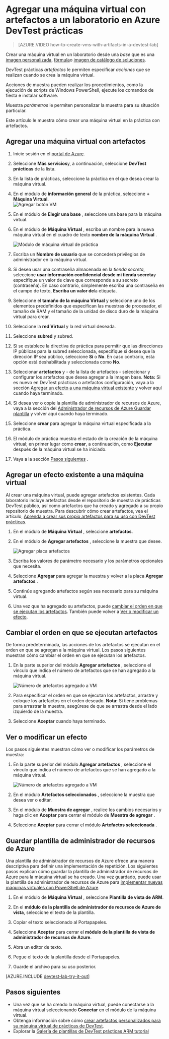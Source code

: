 <properties
    pageTitle="Agregar una máquina virtual con artefactos a un laboratorio de prácticas de Azure DevTest | Microsoft Azure"
    description="Obtenga información sobre cómo agregar una máquina virtual con artefactos en Azure DevTest prácticas"
    services="devtest-lab,virtual-machines"
    documentationCenter="na"
    authors="tomarcher"
    manager="douge"
    editor=""/>

<tags
    ms.service="devtest-lab"
    ms.workload="na"
    ms.tgt_pltfrm="na"
    ms.devlang="na"
    ms.topic="article"
    ms.date="08/30/2016"
    ms.author="tarcher"/>

# <a name="add-a-vm-with-artifacts-to-a-lab-in-azure-devtest-labs"></a>Agregar una máquina virtual con artefactos a un laboratorio en Azure DevTest prácticas

> [AZURE.VIDEO how-to-create-vms-with-artifacts-in-a-devtest-lab]

Crear una máquina virtual en un laboratorio desde una *base* que es una [imagen personalizada](./devtest-lab-create-template.md), [fórmula](./devtest-lab-manage-formulas.md)o [imagen de catálogo de soluciones](./devtest-lab-configure-marketplace-images.md).

DevTest prácticas *artefactos* le permiten especificar *acciones* que se realizan cuando se crea la máquina virtual. 

Acciones de muestra pueden realizar los procedimientos, como la ejecución de scripts de Windows PowerShell, ejecute los comandos de fiesta e instalar software. 

Muestra *parámetros* le permiten personalizar la muestra para su situación particular.

Este artículo le muestra cómo crear una máquina virtual en la práctica con artefactos.

## <a name="add-a-vm-with-artifacts"></a>Agregar una máquina virtual con artefactos

1. Inicie sesión en el [portal de Azure](http://go.microsoft.com/fwlink/p/?LinkID=525040).

1. Seleccione **Más servicios**y, a continuación, seleccione **DevTest prácticas** de la lista.

1. En la lista de prácticas, seleccione la práctica en el que desea crear la máquina virtual.  

1. En el módulo de **información general** de la práctica, seleccione **+ Máquina Virtual**.  
    ![Agregar botón VM](./media/devtest-lab-add-vm-with-artifacts/devtestlab-home-blade-add-vm.png)

1. En el módulo de **Elegir una base** , seleccione una base para la máquina virtual.

1. En el módulo de **Máquina Virtual** , escriba un nombre para la nueva máquina virtual en el cuadro de texto **nombre de la máquina Virtual** .

    ![Módulo de máquina virtual de práctica](./media/devtest-lab-add-vm-with-artifacts/devtestlab-lab-vm-blade.png)

1. Escriba un **Nombre de usuario** que se concederá privilegios de administrador en la máquina virtual.  

1. Si desea usar una contraseña almacenada en la *tienda secreta*, seleccione **usar información confidencial desde mi tienda secreta**y especifique un valor de clave que corresponde a su secreto (contraseña). En caso contrario, simplemente escriba una contraseña en el campo de texto, **Escriba un valor de**la etiqueta.
 
1. Seleccione el **tamaño de la máquina Virtual** y seleccione uno de los elementos predefinidos que especifican las muestras de procesador, el tamaño de RAM y el tamaño de la unidad de disco duro de la máquina virtual para crear.

1. Seleccione la **red Virtual** y la red virtual deseada.

1. Seleccione **subred** y subred.

1. Si se establece la directiva de práctica para permitir que las direcciones IP públicas para la subred seleccionada, especifique si desea que la dirección IP sea público, seleccione **Sí** o **No**. En caso contrario, esta opción está deshabilitada y seleccionada como **No**. 

1. Seleccionar **artefactos** y - de la lista de artefactos - seleccionar y configurar los artefactos que desea agregar a la imagen base. 
**Nota:** Si es nuevo en DevTest prácticas o artefactos configuración, vaya a la sección [Agregar un efecto a una máquina virtual existente](#add-an-existing-artifact-to-a-vm) y volver aquí cuando haya terminado.

1. Si desea ver o copie la plantilla de administrador de recursos de Azure, vaya a la sección del [Administrador de recursos de Azure Guardar plantilla](#save-arm-template) y volver aquí cuando haya terminado.

1. Seleccione **crear** para agregar la máquina virtual especificada a la práctica.

1. El módulo de práctica muestra el estado de la creación de la máquina virtual; en primer lugar como **crear**, a continuación, como **Ejecutar** después de la máquina virtual se ha iniciado.

1. Vaya a la sección [Pasos siguientes](#next-steps) . 

## <a name="add-an-existing-artifact-to-a-vm"></a>Agregar un efecto existente a una máquina virtual

Al crear una máquina virtual, puede agregar artefactos existentes. Cada laboratorio incluye artefactos desde el repositorio de muestra de prácticas DevTest público, así como artefactos que ha creado y agregado a su propio repositorio de muestra.
Para descubrir cómo crear artefactos, vea el artículo, [Aprenda a crear sus propio artefactos para su uso con DevTest prácticas](devtest-lab-artifact-author.md).

1. En el módulo de **Máquina Virtual** , seleccione **artefactos**. 

1. En el módulo de **Agregar artefactos** , seleccione la muestra que desee.  

    ![Agregar placa artefactos](./media/devtest-lab-add-vm-with-artifacts/devtestlab-add-artifact-blade.png)

1. Escriba los valores de parámetro necesario y los parámetros opcionales que necesita.  

1. Seleccione **Agregar** para agregar la muestra y volver a la placa **Agregar artefactos** .

1. Continúe agregando artefactos según sea necesario para su máquina virtual.

1. Una vez que ha agregado su artefactos, puede [cambiar el orden en que se ejecutan los artefactos](#change-the-order-in-which-artifacts-are-run). También puede volver a [Ver o modificar un efecto](#view-or-modify-an-artifact).

## <a name="change-the-order-in-which-artifacts-are-run"></a>Cambiar el orden en que se ejecutan artefactos

De forma predeterminada, las acciones de los artefactos se ejecutan en el orden en que se agregan a la máquina virtual. Los pasos siguientes muestran cómo cambiar el orden en que se ejecutan los artefactos.

1. En la parte superior del módulo **Agregar artefactos** , seleccione el vínculo que indica el número de artefactos que se han agregado a la máquina virtual.

    ![Número de artefactos agregado a VM](./media/devtest-lab-add-vm-with-artifacts/devtestlab-add-artifacts-blade-selected-artifacts.png)

1. Para especificar el orden en que se ejecutan los artefactos, arrastre y coloque los artefactos en el orden deseado. **Nota:** Si tiene problemas para arrastrar la muestra, asegúrese de que se arrastra desde el lado izquierdo de la muestra. 

1. Seleccione **Aceptar** cuando haya terminado.  

## <a name="view-or-modify-an-artifact"></a>Ver o modificar un efecto

Los pasos siguientes muestran cómo ver o modificar los parámetros de muestra:

1. En la parte superior del módulo **Agregar artefactos** , seleccione el vínculo que indica el número de artefactos que se han agregado a la máquina virtual.

    ![Número de artefactos agregado a VM](./media/devtest-lab-add-vm-with-artifacts/devtestlab-add-artifacts-blade-selected-artifacts.png)

1. En el módulo **Artefactos seleccionados** , seleccione la muestra que desea ver o editar.  

1. En el módulo de **Muestra de agregar** , realice los cambios necesarios y haga clic en **Aceptar** para cerrar el módulo de **Muestra de agregar** .

1. Seleccione **Aceptar** para cerrar el módulo **Artefactos seleccionada** .

## <a name="save-azure-resource-manager-template"></a>Guardar plantilla de administrador de recursos de Azure

Una plantilla de administrador de recursos de Azure ofrece una manera descriptiva para definir una implementación de repetición. Los siguientes pasos explican cómo guardar la plantilla de administrador de recursos de Azure para la máquina virtual se ha creado.
Una vez guardado, puede usar la plantilla de administrador de recursos de Azure para [implementar nuevas máquinas virtuales con PowerShell de Azure](../azure-resource-manager/resource-group-overview.md#template-deployment).

1. En el módulo de **Máquina Virtual** , seleccione **Plantilla de vista de ARM**.

1. En el **módulo de la plantilla de administrador de recursos de Azure de vista**, seleccione el texto de la plantilla.

1. Copiar el texto seleccionado al Portapapeles.

1. Seleccione **Aceptar** para cerrar el **módulo de la plantilla de vista de administrador de recursos de Azure**.

1. Abra un editor de texto.

1. Pegue el texto de la plantilla desde el Portapapeles.

1. Guarde el archivo para su uso posterior.

[AZURE.INCLUDE [devtest-lab-try-it-out](../../includes/devtest-lab-try-it-out.md)]

## <a name="next-steps"></a>Pasos siguientes

- Una vez que se ha creado la máquina virtual, puede conectarse a la máquina virtual seleccionando **Conectar** en el módulo de la máquina virtual.
- Obtenga información sobre cómo [crear artefactos personalizados para su máquina virtual de prácticas de DevTest](devtest-lab-artifact-author.md).
- Explorar la [Galería de plantillas de DevTest prácticas ARM tutorial](https://github.com/Azure/azure-devtestlab/tree/master/ARMTemplates)